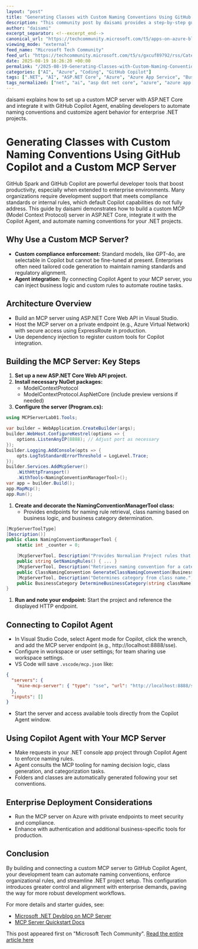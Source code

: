 ```yaml
---
layout: "post"
title: "Generating Classes with Custom Naming Conventions Using GitHub Copilot and a Custom MCP Server"
description: "This community post by daisami provides a step-by-step guide for building a custom Model Context Protocol (MCP) server with ASP.NET Core and integrating it with GitHub Copilot Agent. It covers how to set up MCP server features to enforce business-specific naming conventions, explains the relevant C# code implementation, and details configuration for enterprise environments, including secure Azure deployment. Practical insights include using Copilot Agent tools, working with config files, and how this enables developer productivity and compliance in .NET projects."
author: "daisami"
excerpt_separator: <!--excerpt_end-->
canonical_url: "https://techcommunity.microsoft.com/t5/apps-on-azure-blog/generating-classes-with-custom-naming-conventions-using-github/ba-p/4444837"
viewing_mode: "external"
feed_name: "Microsoft Tech Community"
feed_url: "https://techcommunity.microsoft.com/t5/s/gxcuf89792/rss/Category?category.id=Azure"
date: 2025-08-19 16:26:20 +00:00
permalink: "/2025-08-19-Generating-Classes-with-Custom-Naming-Conventions-Using-GitHub-Copilot-and-a-Custom-MCP-Server.html"
categories: ["AI", "Azure", "Coding", "GitHub Copilot"]
tags: [".NET", "AI", "ASP.NET Core", "Azure", "Azure App Service", "Business Logic", "C#", "Class Generation", "Coding", "Community", "Copilot Agent", "Dependency Injection", "Enterprise Compliance", "ExpressRoute", "GitHub Copilot", "GitHub Spark", "MCP Server", "Model Context Protocol", "Naming Convention", "NuGet", "Virtual Network", "Visual Studio", "Visual Studio Code", "Workspace Settings"]
tags_normalized: ["net", "ai", "asp dot net core", "azure", "azure app service", "business logic", "c", "class generation", "coding", "community", "copilot agent", "dependency injection", "enterprise compliance", "expressroute", "github copilot", "github spark", "mcp server", "model context protocol", "naming convention", "nuget", "virtual network", "visual studio", "visual studio code", "workspace settings"]
---
```


daisami explains how to set up a custom MCP server with ASP.NET Core and integrate it with GitHub Copilot Agent, enabling developers to automate naming conventions and customize agent behavior for enterprise .NET projects.<!--excerpt_end-->

# Generating Classes with Custom Naming Conventions Using GitHub Copilot and a Custom MCP Server

GitHub Spark and GitHub Copilot are powerful developer tools that boost productivity, especially when extended to enterprise environments. Many organizations require development support that meets compliance standards or internal rules, which default Copilot capabilities do not fully address. This guide by daisami demonstrates how to build a custom MCP (Model Context Protocol) server in ASP.NET Core, integrate it with the Copilot Agent, and automate naming conventions for your .NET projects.

## Why Use a Custom MCP Server?

- **Custom compliance enforcement:** Standard models, like GPT-4o, are selectable in Copilot but cannot be fine-tuned at present. Enterprises often need tailored code generation to maintain naming standards and regulatory alignment.
- **Agent integration:** By connecting Copilot Agent to your MCP server, you can inject business logic and custom rules to automate routine tasks.

## Architecture Overview

- Build an MCP server using ASP.NET Core Web API in Visual Studio.
- Host the MCP server on a private endpoint (e.g., Azure Virtual Network) with secure access using ExpressRoute in production.
- Use dependency injection to register custom tools for Copilot integration.

## Building the MCP Server: Key Steps

1. **Set up a new ASP.NET Core Web API project.**
2. **Install necessary NuGet packages:**
   - ModelContextProtocol
   - ModelContextProtocol.AspNetCore (include preview versions if needed)
3. **Configure the server (Program.cs):**

```csharp
using MCPServerLab01.Tools;

var builder = WebApplication.CreateBuilder(args);
builder.WebHost.ConfigureKestrel(options => {
    options.ListenAnyIP(8888); // Adjust port as necessary
});
builder.Logging.AddConsole(opts => {
    opts.LogToStandardErrorThreshold = LogLevel.Trace;
});
builder.Services.AddMcpServer()
    .WithHttpTransport()
    .WithTools<NamingConventionManagerTool>();
var app = builder.Build();
app.MapMcp();
app.Run();
```

1. **Create and decorate the NamingConventionManagerTool class:**
   - Provides endpoints for naming rule retrieval, class naming based on business logic, and business category determination.

```csharp
[McpServerToolType]
[Description()]
public class NamingConventionManagerTool {
    static int _counter = 0;

    [McpServerTool, Description("Provides Normalian Project rules that must be followed.")]
    public string GetNamingRules() { ... }
    [McpServerTool, Description("Retrieves naming convention for a category.")]
    public ClassNamingConvention GenerateClassNamingConvention(BusinessCategory businessCategory) { ... }
    [McpServerTool, Description("Determines category from class name.")]
    public BusinessCategory DetermineBusinessCategory(string className) { ... }
}
```

1. **Run and note your endpoint:** Start the project and reference the displayed HTTP endpoint.

## Connecting to Copilot Agent

- In Visual Studio Code, select Agent mode for Copilot, click the wrench, and add the MCP server endpoint (e.g., http://localhost:8888/sse).
- Configure in workspace or user settings; for team sharing use workspace settings.
- VS Code will save `.vscode/mcp.json` like:

```json
{
  "servers": {
    "mine-mcp-server": { "type": "sse", "url": "http://localhost:8888/sse" }
  },
  "inputs": []
}
```

- Start the server and access available tools directly from the Copilot Agent window.

## Using Copilot Agent with Your MCP Server

- Make requests in your .NET console app project through Copilot Agent to enforce naming rules.
- Agent consults the MCP tooling for naming decision logic, class generation, and categorization tasks.
- Folders and classes are automatically generated following your set conventions.

## Enterprise Deployment Considerations

- Run the MCP server on Azure with private endpoints to meet security and compliance.
- Enhance with authentication and additional business-specific tools for production.

## Conclusion

By building and connecting a custom MCP server to GitHub Copilot Agent, your development team can automate naming conventions, enforce organizational rules, and streamline .NET project setup. This configuration introduces greater control and alignment with enterprise demands, paving the way for more robust development workflows.

For more details and starter guides, see:

- [Microsoft .NET Devblog on MCP Server](https://devblogs.microsoft.com/dotnet/build-a-model-context-protocol-mcp-server-in-csharp/)
- [MCP Server Quickstart Docs](https://learn.microsoft.com/en-us/dotnet/ai/quickstarts/build-mcp-server)

This post appeared first on "Microsoft Tech Community". [Read the entire article here](https://techcommunity.microsoft.com/t5/apps-on-azure-blog/generating-classes-with-custom-naming-conventions-using-github/ba-p/4444837)
